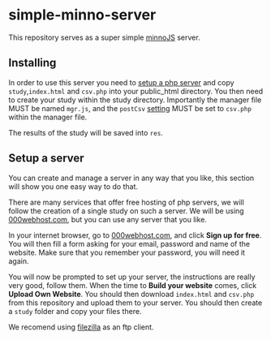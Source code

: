 # simple-minno-server

This repository serves as a super simple [minnoJS](minnojs.github.io/minno-quest/) server.

## Installing
In order to use this server you need to [setup a php server](#setup-a-server) and copy `study`,`index.html` and `csv.php` into your public_html directory.
You then need to create your study within the study directory.
Importantly the manager file MUST be named `mgr.js`, and 
the `postCsv` [setting](https://minnojs.github.io/minno-quest/0.1/manager/API.html#logger) MUST be set to `csv.php` within the manager file.

The results of the study will be saved into `res`.

## Setup a server
You can create and manage a server in any way that you like, this section will show you one easy way to do that.

There are many services that offer free hosting of php servers, we will follow the creation of a single study on such a server.
We will be using [000webhost.com](https://www.000webhost.com/), but you can use any server that you like.

In your internet browser, go to [000webhost.com](https://www.000webhost.com/), and click **Sign up for free**.
You will then fill a form asking for your email, password and name of the website.
Make sure that you remember your password, you will need it again.

You will now be prompted to set up your server, the instructions are really very good, follow them.
When the time to **Build your website** comes, click **Upload Own Website**.
You should then download `index.html` and `csv.php` from this repository and upload them to your server.
You should then create a `study` folder and copy your files there.

We recomend using [filezilla](https://filezilla-project.org/) as an ftp client.
